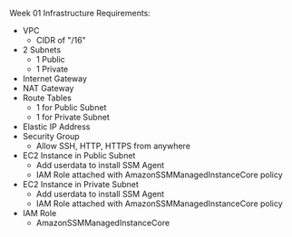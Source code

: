 Week 01 Infrastructure Requirements: 
- VPC
    - CIDR of "/16"
- 2 Subnets
    - 1 Public
    - 1 Private 
- Internet Gateway
- NAT Gateway 
- Route Tables
    - 1 for Public Subnet
    - 1 for Private Subnet
- Elastic IP Address
- Security Group
    - Allow SSH, HTTP, HTTPS from anywhere
- EC2 Instance in Public Subnet
    - Add userdata to install SSM Agent
    - IAM Role attached with AmazonSSMManagedInstanceCore policy
- EC2 Instance in Private Subnet
    - Add userdata to install SSM Agent
    - IAM Role attached with AmazonSSMManagedInstanceCore policy
- IAM Role
    - AmazonSSMManagedInstanceCore
